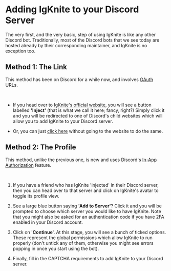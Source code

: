 # Adding IgKnite to your Discord Server

The very first, and the very basic, step of using IgKnite is like any other Discord bot. Traditionally, most of the Discord bots that we see today are hosted already by their corresponding maintainer, and IgKnite is no exception too.

## Method 1: The Link

This method has been on Discord for a while now, and involves [OAuth](https://en.wikipedia.org/wiki/OAuth) URLs.

<br>

- If you head over to [IgKnite's official website](https://igknitedev.github.io/), you will see a button labelled **'Inject'** (that is what we call it here; fancy, right?) Simply click it and you will be redirected to one of Discord's child websites which will allow you to add IgKnite to your Discord server. 

- Or, you can just [click here](https://discord.com/api/oauth2/authorize?client_id=1016637486702792735&permissions=1505385246135&scope=bot%20applications.commands) without going to the website to do the same.

## Method 2: The Profile

This method, unlike the previous one, is new and uses Discord's [In-App Authorization]() feature. 

<br>

1. If you have a friend who has IgKnite 'injected' in their Discord server, then you can head over to that server and click on IgKnite's avatar to toggle its profile view.

2. See a large blue button saying **'Add to Server'**? Click it and you will be prompted to choose which server you would like to have IgKnite. Note that you might also be asked for an authentication code if you have 2FA enabled in your Discord account.

3. Click on '**Continue**'. At this stage, you will see a bunch of ticked options. These represent the global permissions which allow IgKnite to run properly (don't untick any of them, otherwise you might see errors popping in once you start using the bot).

4. Finally, fill in the CAPTCHA requirements to add IgKnite to your Discord server.